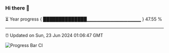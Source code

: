 ### Hi there 👋

⏳ Year progress { ██████████████▁▁▁▁▁▁▁▁▁▁▁▁▁▁▁▁ } 47.55 %

---

⏰ Updated on Sun, 23 Jun 2024 01:06:47 GMT

![Progress Bar CI](https://github.com/JuvenileQ/Progress-Bar-CI/workflows/main/badge.svg)

